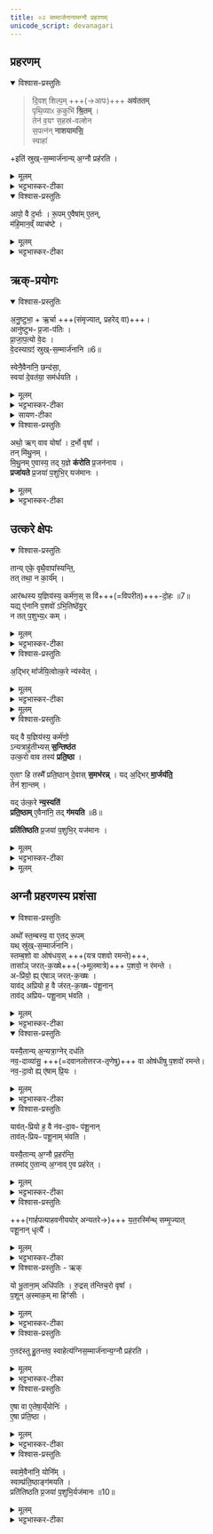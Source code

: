 ```yaml
---
title: ०२ सम्मार्जनानामग्नौ प्रहरणम् 
unicode_script: devanagari
---
```




## प्रहरणम्
<details open><summary>विश्वास-प्रस्तुतिः</summary>

> दि॒वश् शिल्प॒म् +++(→आपः)+++ **अव॑ततम्**  
पृथि॒व्याᳵ क॒कुभि॑ **श्रि॒तम्** ।  
तेन॑ व॒यꣳ स॒हस्र॑-वल्शेन  
स॒पत्न॑न् **नाशयामसि॒**  
स्वाहा॑ 

+इति॑ स्रुख्-स॒म्मार्ज॑नान्य् अ॒ग्नौ प्रह॑रति ।
</details>

<details><summary>मूलम्</summary>

दि॒वश्शिल्प॒मव॑ततम् ।  
पृ॒थि॒व्याᳵ क॒कुभि॑ श्रि॒तम् ।  
तेन॑ व॒यꣳ स॒हस्र॑वल्शेन ।
स॒पत्न॑न्नाशयामसि॒ स्वाहेति॑ स्रुख्स॒म्मार्ज॑नान्य॒ग्नौ प्रह॑रति ।
</details>

<details><summary>भट्टभास्कर-टीका</summary>

1स्रुकसंमार्जनान्यग्नौ प्रहरति - दिवश्शिल्पमित्यनुष्टुभा ॥ दिवः द्युलोकस्य शिल्पं कौशलं अवततं पृथिव्यामुदकभावेन अवतीर्णं दर्भभावेन परिणतं, तदिदं पृथिव्याः ककुभि प्रधानभूते अग्नौ श्रितं मया क्षिप्तमभूत्, तेन सहस्रवल्शेन बहुप्ररोहणेन वयं सपत्नं शत्रुं नाशयामसि नाशयामः । 'इदन्तो मसि' स्वाहेति प्रदानार्थः ।
</details>

<details open><summary>विश्वास-प्रस्तुतिः</summary>

आपो॒ वै द॒र्भाः ।
रू॒पम् ए॒वैषा॑म् ए॒तन्,  
म॑हि॒मान॒व्ँ व्याच॑ष्टे ।
</details>

<details><summary>मूलम्</summary>

आपो॒ वै द॒र्भाः ।
रू॒पमे॒वैषा॑मे॒तन्म॑हि॒मान॒व्ँव्याच॑ष्टे ।
</details>

<details><summary>भट्टभास्कर-टीका</summary>

आपो वै दर्भा इति ।  
अग्नौ प्रक्षिप्यमाणानां दर्भाणां दिवश्-शिल्प-भूतोदक-हेतुत्वात् मन्त्रे ताच्छब्द्यम् इति दर्शयति - एषां दर्भाणां महिमानं दिवश्शिल्पत्वलक्षणं  
एतत् मन्त्रलक्षणं रूपमेव व्याचष्टे नास्माभिर् व्याख्येयम् ॥
</details>

## ऋक्-प्रयोगः
<details open><summary>विश्वास-प्रस्तुतिः</summary>

अ॒नु॒ष्टुभा॒ + ऋ॒र्चा +++(संमृज्यात्, प्रहरेद् वा)+++।  
आनु॑ष्टुभᳶ प्र॒जा-प॑तिः ।  
प्रा॒जा॒प॒त्यो वे॒दः ।  
वे॒दस्याग्रꣵ॑ स्रुख्-स॒म्मार्ज॑नानि ॥6॥   

स्वेनै॒वैना॑नि॒ छन्द॑सा॒,  
स्वया॑ दे॒वत॑या॒ सम॑र्धयति ।  
</details>

<details><summary>मूलम्</summary>

अ॒नु॒ष्टुभ॒र्चा ।
आनु॑ष्टुभᳶ प्र॒जाप॑तिः ।  
प्रा॒जा॒प॒त्यो वे॒दः ।  
वे॒दस्याग्रꣵ॑ स्रुख्स॒म्मार्ज॑नानि ॥6॥   
स्वेनै॒वैना॑नि॒ छन्द॑सा ।  
स्वया॑ दे॒वत॑या॒ सम॑र्धयति ।  
</details>

<details><summary>भट्टभास्कर-टीका</summary>

2अनुष्टुभेति ॥ 'दिवश्शिल्पम्' इत्यस्यानुष्टुप्त्वस्य स्तुतिः ।
</details>

<details><summary>सायण-टीका</summary>

अस्य मन्त्रस्यानुष्टुप्-छन्दस्त्वम् ऋग्-रूपत्वं चानुसंधेयम् इत्याह – ‘अनुष्टुभर्चा’ (ब्रा. का. ३ प्र. ३ अ. २) इति।  
संमृज्याद् इति शेषः।  
विधेयम् अनुष्टुप्त्वं स्तौति —  
‘आनुष्टुभः प्रजापतिः प्राजापत्यो वेदः। वेदस्याꣳ स्रुक्संमार्जनानि। स्वेनैवैनानि छन्दसा। स्वया देवतया समर्धयति’ (ब्रा. का. ३ प्र. ३ अ. २) इति।  
जगत्-सृष्टौ प्रजापतेर् अनुष्टुप्-सहकारिणीति तापनीयोपनिषदि श्रूयते –  
‘स एतं मन्त्रराजं नारसिंहमानुष्टुभमपश्यत्।तेन वै सर्वमिदमसृजत’ इति।  
तस्मात् प्रजापतेर् आनुष्टुभमपश्यत्।  
‘प्रजापतेर्वा एतानि श्मश्रूणि। यद्वेदः’ इति वक्ष्यति। तस्माद्वेदस्य प्राजापत्यत्वम्। तथा सति वेदाग्रस्य स्वकीयं छन्दः स्वकीया च देवतेत्युभयं समृद्धिहेतुर्भवति।  
</details>


<details open><summary>विश्वास-प्रस्तुतिः</summary>

अथो॒ ऋग् वाव योषा᳚ ।
द॒र्भो वृषा᳚ ।  
तन् मि॑थु॒नम् ।  
मि॒थु॒नम् ए॒वास्य॒ तद् य॒ज्ञे **क॑रोति** प्र॒जन॑नाय ।  
**प्रजा॑यते** प्र॒जया॑ प॒शुभि॒र् यज॑मानः ।  
</details>

<details><summary>मूलम्</summary>

अथो॒ ऋग्वाव योषा᳚ ।
द॒र्भो वृषा᳚ ।  
तन्मि॑थु॒नम् ।  
मि॒थु॒नमे॒वास्य॒ तद्य॒ज्ञे क॑रोति प्र॒जन॑नाय ।  
प्रजा॑यते प्र॒जया॑ प॒शुभि॒र्यज॑मानः ।  
</details>

<details><summary>भट्टभास्कर-टीका</summary>

अथो इत्यादिना अस्या ऋक्त्वस्य स्तुतिः ॥
</details>


## उत्करे क्षेपः
<details open><summary>विश्वास-प्रस्तुतिः</summary>

तान्य् एके॒ वृथै॒वापा᳚स्यन्ति॒,  
तत् तथा॒ न का॒र्य᳚म् ।  

आर॑ब्धस्य य॒ज्ञिय॑स्य॒ कर्म॑ण॒स् स वि॑+++(=विपरीत)+++-दो॒हः ॥7॥  
यद्य् ए॑नानि प॒शवो॑ ऽभि॒तिष्ठे॑यु॒र्  
न तत् प॒शुभ्य॒ᳵ कम् ।
</details>

<details><summary>मूलम्</summary>

तान्येके॒ वृथै॒वापा᳚स्यन्ति ।
तत्तथा॒ न का॒र्य᳚म् ।

आर॑ब्धस्य य॒ज्ञिय॑स्य॒ कर्म॑ण॒स्सवि॑दो॒हः ॥7॥

यद्ये॑नानि प॒शवो॑ऽभि॒तिष्ठे॑युः ।
न तत्प॒शुभ्य॒ᳵ कम् ।
</details>

<details><summary>भट्टभास्कर-टीका</summary>

3तान्येक इत्यादि ॥ वृथा निष्फलं यत्र क्वापि त्यजन्ति केचित् तद् दूषयित्वा उत्करे न्यासं विदधाति ।  
विदोहः विरुद्धफलदोहः  
भूतलं दुग्धकल्पं भवेत्  
तत् सुखहेतुर्न भवति पशूनाम् ।
</details>

<details open><summary>विश्वास-प्रस्तुतिः</summary>

अ॒द्भिर् मा᳚र्जयि॒त्वोत्क॒रे न्य॑स्येत् ।
</details>

<details><summary>मूलम्</summary>

अ॒द्भिर्मा᳚र्जयि॒त्वोत्क॒रे न्य॑स्येत् ।
</details>

<details><summary>भट्टभास्कर-टीका</summary>

कथं तर्हि कर्तव्यमित्याह - अद्भिरिति ।
</details>


<details><summary>मूलम्</summary>

यद॒द्भिर्मा॒र्जय॑ति ।
तेन॑ शा॒न्तम् ।

यदु॑त्क॒रे न्य॒स्यति॑ ।
प्र॒ति॒ष्ठामे॒वैना॑नि॒ तद्ग॑मयति ॥8॥  

प्रति॑तिष्ठति प्र॒जया॑ प॒शुभि॒र्यज॑मान
</details>

<details open><summary>विश्वास-प्रस्तुतिः</summary>

यद् वै य॒ज्ञिय॑स्य॒ कर्म॑णो॒  
ऽन्यत्राहु॑तीभ्यस् **स॒न्तिष्ठ॑त**   
उत्क॒रो वाव तस्य॑ **प्रति॒ष्ठा** ।  

ए॒ताꣳ हि तस्मै᳚ प्रति॒ष्ठान् दे॒वास् **स॒मभ॑रन्न्** ।
यद् अ॒द्भिर् **मा॒र्जय॑ति॒**  
तेन॑ शा॒न्तम् ।  

यद् उ॑त्क॒रे **न्य॒स्यति॑**  
**प्रति॒ष्ठाम्** ए॒वैना॑नि॒ तद् **ग॑मयति** ॥8॥

**प्रति॑तिष्ठति** प्र॒जया॑ प॒शुभि॒र् यज॑मानः ।
</details>

<details><summary>मूलम्</summary>

यद्वै य॒ज्ञिय॑स्य॒ कर्म॑णो॒ऽन्यत्राहु॑तीभ्यस्स॒न्तिष्ठ॑ते ।  
उ॒त्क॒रो वाव तस्य॑ प्रति॒ष्ठा ।  
ए॒ताꣳ हि तस्मै᳚ प्रति॒ष्ठान्दे॒वास्स॒मभ॑रन्न् ।

ए॒ताꣳ हि तस्मै᳚ प्रति॒ष्ठान्दे॒वास्स॒मभ॑रन्न् ।
यद॒द्भिर्मा॒र्जय॑ति॒ तेन॑ शा॒न्तम् ।  

यदु॑त्क॒रे न्य॒स्यति॑ प्रति॒ष्ठामे॒वैना॑नि॒ तद्ग॑मयति ॥8॥

प्रति॑तिष्ठति प्र॒जया॑ प॒शुभि॒र्यज॑मानः ।
</details>

<details><summary>भट्टभास्कर-टीका</summary>

हेतुमाह - यद्वा इति । अन्यत्राहुतीभ्यः होतव्यद्रव्याणि मुक्त्वा यत् सन्तिष्ठते कृतकार्यं भवति तस्योत्करः प्रतिष्ठा प्रतिष्ठात्वेन तस्य कल्पितत्वात्, अद्भिर्मार्जनात् शान्तं सुखहेतुः पशूनां, उत्करे न्यासात् प्रतिष्ठां गमयति, यजमानोऽपि प्रजया पशुभिश्च प्रतिष्ठितो भवति ॥
</details>


<details><summary>मूलम्</summary>

अथो᳚ स्त॒म्बस्य॒ वा ए॒तद्रू॒पम् ।  

यथ्स्रु॑ख्स॒म्मार्ज॑नानि ।
स्त॒म्ब॒शो वा ओष॑धयः ।   
तासा᳚ञ्जरत्क॒ख्षे प॒शवो॒ न र॑मन्ते ।
अप्रि॑यो॒ ह्ये॑षाञ्जरत्क॒ख्षः ।  

याव॑दप्रियो ह॒ वै ज॑रत्क॒ख्षᳶ प॑शू॒नाम् ।
ताव॑दप्रियᳶ पशू॒नाम्भ॑वति ।
</details>

## अग्नौ प्रहरणस्य प्रशंसा
<details open><summary>विश्वास-प्रस्तुतिः</summary>

अथो᳚ स्त॒म्बस्य॒ वा ए॒तद् रू॒पम्  
यथ् स्रु॑ख्-स॒म्मार्ज॑नानि।  
स्तम्ब॒शो वा ओष॑धय॒स् +++(यत्र पशवो रमन्ते)+++,  
तासा᳚ञ् जरत्-क॒ख्षे+++(→मूलमात्रे)+++ प॒शवो॒ न र॑मन्ते ।  
अ-प्रि॑यो॒ ह्य् ए॑षाञ् जरत्-क॒ख्षः ।  
याव॑द् अप्रियो ह॒ वै ज॑रत्-क॒ख्षᳶ प॑शू॒नान्  
ताव॑द् अप्रियᳶ पशू॒नाम् भ॑वति ।
</details>

<details><summary>मूलम्</summary>

अथो᳚ स्त॒म्बस्य॒ वा ए॒तद्रू॒पम् ।  
यथ्स्रु॑ख्स॒म्मार्ज॑नानि स्तम्ब॒शो वा ओष॑धय॒स् तासा᳚ञ्जरत्क॒ख्षे प॒शवो॒ न र॑मन्ते ।  
अप्रि॑यो॒ ह्ये॑षाञ्जरत्क॒ख्षः ।  
याव॑दप्रियो ह॒ वै ज॑रत्क॒ख्षᳶ प॑शू॒नान् ताव॑दप्रियᳶ पशू॒नाम्भ॑वति ।
</details>

<details><summary>भट्टभास्कर-टीका</summary>

4अथो स्तम्बस्येति ॥ स्तम्बः फलमञ्जरी स्रुक्संमार्जनानि नाम तस्य रूपं तद्वत् पशूनां वृद्धिः । ओषधयश्च स्तम्बशः स्तम्बेन-स्तम्बेन पृथग्-विधेन इत्थंभूता । वीप्सायां शस् ।  
तासु च स्तम्बवतीषु पशवः रमन्ते,  
तासां तु यो जरत्कक्षः फल-पल्लव-शून्यं काष्ठ-मूल-शेषं पुराणारण्यं  
तत्र पशवो न रमन्ते, अप्रियत्वात् अन्यत्रेति ।
</details>


<details open><summary>विश्वास-प्रस्तुतिः</summary>

यस्यै॒तान्य् अ॒न्यत्रा॒ग्नेर् दध॑ति  
नव॒-दाव्या॑सु॒ +++(=दवानलोत्तरज-तृणेषु)+++ वा ओष॑धीषु प॒शवो॑ रमन्ते।  
नव॒-दा॒वो ह्य् ए॑षाम् प्रि॒यः ।
</details>

<details><summary>मूलम्</summary>

यस्यै॒तान्य॒न्यत्रा॒ग्नेर्दध॑ति ।  
न॒व॒दाव्या॑सु॒ वा ओष॑धीषु प॒शवो॑ रमन्ते ॥9॥  
न॒व॒दा॒वो ह्ये॑षाम्प्रि॒यः ।
</details>

<details><summary>भट्टभास्कर-टीका</summary>

अग्नेरन्यत्र जरत्कक्षवत् स्थापयन्ति यस्य स न कदाचिदपि पशूनां प्रियः स्यात् ।
ननु अग्नौ प्रहरणे अत्यन्तविनाशात् सुतरामप्रियत्वमित्याह - नवदाव्यास्विति ।
</details>


<details open><summary>विश्वास-प्रस्तुतिः</summary>

याव॑त्-प्रियो ह॒ वै न॑व-दा॒वᳶ प॑शू॒नान्  
ताव॑त्-प्रियᳶ पशू॒नाम् भ॑वति ।   

यस्यै॒तान्य् अ॒ग्नौ प्र॒हर॑न्ति॒  
तस्मा॑द् ए॒तान्य् अ॒ग्नाव् ए॒व प्रह॑रेत् ।
</details>

<details><summary>मूलम्</summary>

याव॑त्प्रियो ह॒ वै न॑वदा॒वᳶ प॑शू॒नाम् ।
ताव॑त्प्रियᳶ पशू॒नाम्भ॑वति ।

यस्यै॒तान्य॒ग्नौ प्र॒हर॑न्ति ।  
तस्मा॑दे॒तान्य॒ग्नावे॒व प्रह॑रेत् ।
</details>

<details><summary>भट्टभास्कर-टीका</summary>

नवदावः सद्यः समुत्थितः वनवह्निः यत्र प्रदेशे तत्र तद्दग्धे वने प्ररूढा नवदाव्याः । 'भवे छन्दसि' इति यः, छान्दसमुत्तरपदप्रकृतिस्वरत्वम् । तासु ओषधीषु पशवो रमन्ते यस्मात् नवदाव एषां पशूनां प्रियः प्ररोहहेतुत्वात् तत्प्रवृत्तिमाशंसन्ते मेघस्येव चातकाः । तस्मादग्नौ प्रहरणं पशूनां प्रीत्यै भवति, प्ररोहहेतुत्वादग्नेः । मन्त्रलिङ्गं च 'तेन वयं सहस्रवल्शेन' इति ।
</details>



<details open><summary>विश्वास-प्रस्तुतिः</summary>

+++(गार्हपत्याहवनीययोर् अन्यतरे→)+++ य॒त॒रस्मि᳚न्थ् सम्मृ॒ज्यात्  
पशू॒नान् धृत्यै᳚ ।
</details>

<details><summary>मूलम्</summary>

य॒त॒रस्मि᳚न्थ्सम्मृ॒ज्यात् ।
प॒शू॒नान्धृत्यै᳚ ।
</details>

<details><summary>भट्टभास्कर-टीका</summary>

तस्मात् अग्नेः यतरस्मिन् स्रुचः संमृज्यात् तस्मिन्नग्नौ प्रहरेत्, पशूनामेव धारणाय तद्भवति ॥
</details>

<details open><summary>विश्वास-प्रस्तुतिः - ऋक्</summary>

यो भू॒ताना॒म् अधि॑पतिः ।
रु॒द्रस् त॑न्तिच॒रो वृषा᳚ ।   
प॒शून् अ॒स्माक॒म् मा हिꣳ॑सीः ।
</details>

<details><summary>मूलम्</summary>

यो भू॒ताना॒मधि॑पतिः ।
रु॒द्रस्त॑न्तिच॒रो वृषा᳚ ।   
प॒शून॒स्माक॒म्मा हिꣳ॑सीः ।
</details>

<details><summary>भट्टभास्कर-टीका</summary>

5अग्निसम्मार्जनान्यग्नौ प्रहरति यो भूतानामित्यनुष्टुभा ॥ यो भूतानां अधिपतिः स्वामी रुद्रः तन्तिचरः तननीयः यज्ञः तन्तिः । यद्वा - पशूनां बन्धनरज्जुश्रेणी तन्तिः 'वाक्तन्तिः' इति श्रुतेः, वचनाभिविकल्पिकया पशवो बद्ध्यन्ते । तत्र यश्चरति स तन्तिचरः वृषा देवानां वृषभः प्रधानभूतः सः त्वं अस्माकं पशून् मा हिंसीः तदर्थं एतत् इध्मसंनहनाख्यं दर्भद्रव्यं तव हुतमस्तु । तव हि हुतं वृष्ट्यादिक्रमेण पशूनामभिवृद्धयै भवति । 'युष्मदस्मदोर्ङसि' इति तवशब्द आद्युदात्तः ।
</details>

<details open><summary>विश्वास-प्रस्तुतिः</summary>

ए॒तद॑स्तु हु॒तन्तव॒ स्वाहेत्य॑ग्निस॒म्मार्ज॑नान्य॒ग्नौ प्रह॑रति ।
</details>

<details><summary>मूलम्</summary>

ए॒तद॑स्तु हु॒तन्तव॒ स्वाहेत्य॑ग्निस॒म्मार्ज॑नान्य॒ग्नौ प्रह॑रति ।
</details>

<details><summary>भट्टभास्कर-टीका</summary>

स्वाहेति प्रदानार्थः । अग्निसंमार्जनानि इध्मसंनहनानि ।
</details>

<details open><summary>विश्वास-प्रस्तुतिः</summary>

ए॒षा वा ए॒तेषा॒य्ँयोनिः॑ ।  
ए॒षा प्र॑ति॒ष्ठा ।  
</details>

<details><summary>मूलम्</summary>

ए॒षा वा ए॒तेषा॒य्ँयोनिः॑ ।  
ए॒षा प्र॑ति॒ष्ठा ।  
</details>

<details><summary>भट्टभास्कर-टीका</summary>

एषेति । अग्निरेव दर्भाणां योनिः कारणं वृष्ट्यादिना । स एव प्रतिष्ठा अग्रेऽप्यवस्थानम् ।
</details>

<details open><summary>विश्वास-प्रस्तुतिः</summary>

स्वामे॒वैना॑नि॒ योनि᳚म् ।  
स्वाम्प्र॑ति॒ष्ठाङ्ग॑मयति ।   
प्रति॑तिष्ठति प्र॒जया॑ प॒शुभि॒र्यज॑मानः ॥10॥  
</details>

<details><summary>मूलम्</summary>

स्वामे॒वैना॑नि॒ योनि᳚म् ।  
स्वाम्प्र॑ति॒ष्ठाङ्ग॑मयति ।   
प्रति॑तिष्ठति प्र॒जया॑ प॒शुभि॒र्यज॑मानः ॥10॥  
</details>

<details><summary>भट्टभास्कर-टीका</summary>

स्वामेवेत्यादि । गतम् ॥

इति तैत्तिरीयब्राह्मणे तृतीयेऽष्टके तृतीये प्रपाठके द्वितीयोऽनुवाकः ॥  

</details>

